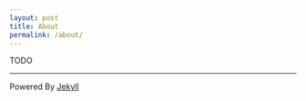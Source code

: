 ```yaml
---
layout: post
title: About
permalink: /about/
---
```



TODO

---
Powered By [Jekyll](https://github.com/jekyll/jekyll)
